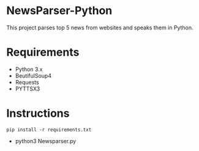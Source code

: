 # NewsParser-Python
This project parses top 5 news from websites and speaks them in Python.

# Requirements
 - Python 3.x
 - BeutifulSoup4
 - Requests
 - PYTTSX3
 
 # Instructions 
   ``` 
   pip install -r requirements.txt
   ```
  - python3 Newsparser.py
  
  
